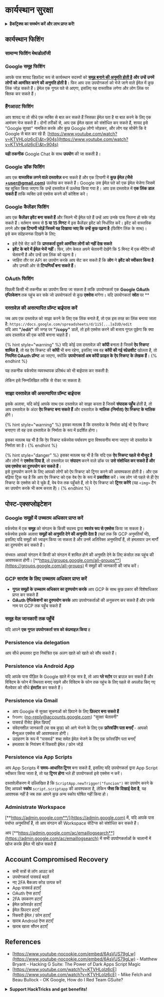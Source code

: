 # कार्यस्थान सुरक्षा

<details>

<summary><strong>हैकट्रिक्स का समर्थन करें और लाभ प्राप्त करें!</strong></summary>

* यदि आप अपनी कंपनी को **हैकट्रिक्स में विज्ञापित करना चाहते हैं** या यदि आप **PEASS के नवीनतम संस्करण देखना चाहते हैं या HackTricks को PDF में डाउनलोड करना चाहते हैं** तो [**सदस्यता योजनाएं**](https://github.com/sponsors/carlospolop) देखें!
* [**आधिकारिक PEASS और HackTricks स्वैग**](https://peass.creator-spring.com) प्राप्त करें
* [**The PEASS Family**](https://opensea.io/collection/the-peass-family) की खोज करें, हमारा एकल [**NFT**](https://opensea.io/collection/the-peass-family) संग्रह
* **शामिल हों** 💬 [**डिस्कॉर्ड समूह**](https://discord.gg/hRep4RUj7f) या [**टेलीग्राम समूह**](https://t.me/peass) में या **ट्विटर** 🐦 [**@carlospolopm**](https://twitter.com/carlospolopm)** का** **अनुसरण** करें।**
* **हैकिंग ट्रिक्स साझा करें** [**HackTricks**](https://github.com/carlospolop/hacktricks) और [**HackTricks Cloud**](https://github.com/carlospolop/hacktricks-cloud) github repos में PR जमा करके।

</details>

## कार्यस्थान फिशिंग

### सामान्य फिशिंग मेथडोलॉजी

### Google समूह फिशिंग

आपके पास शायद डिफ़ॉल्ट रूप से कार्यस्थान सदस्यों को [**समूह बनाने की अनुमति होती है**](https://groups.google.com/all-groups) **और उन्हें उनमें लोगों को आमंत्रित करने की अनुमति होती है**। फिर आप उस उपयोगकर्ता को भेजे जाने वाले ईमेल में कुछ लिंक जोड़ सकते हैं। ईमेल एक गूगल पते से आएगा, इसलिए यह वास्तविक लगेगा और लोग लिंक पर क्लिक कर सकते हैं।

### हैंगआउट फिशिंग

आप शायद या तो सीधे एक व्यक्ति से बात कर सकते हैं जिसका ईमेल पता है या बात करने के लिए एक आमंत्रण भेज सकते हैं। दोनों तरीकों से, आप एक ईमेल खाता को संशोधित कर सकते हैं, शायद इसे "Google सुरक्षा" नामकित करके और कुछ Google लोगो जोड़कर, और लोग यह सोचेंगे कि वे Google से बात कर रहे हैं: [https://www.youtube.com/watch?v=KTVHLolz6cE\&t=904s](https://www.youtube.com/watch?v=KTVHLolz6cE\&t=904s)

**यही तकनीक** Google Chat के साथ **उपयोग** की जा सकती है।

### Google डॉक फिशिंग

आप एक **वास्तविक लगने वाले दस्तावेज़** बना सकते हैं और एक टिप्पणी में **कुछ ईमेल (जैसे +user@gmail.com)** उल्लेख कर सकते हैं। Google उस ईमेल पते को एक ईमेल भेजेगा जिसमें यह सूचित किया जाएगा कि उन्हें दस्तावेज़ में उल्लेख किया गया है। आप उस दस्तावेज़ में **एक लिंक डाल सकते हैं** ताकि व्यक्ति उसे एक्सेस करने की कोशिश करे।

### Google कैलेंडर फिशिंग

आप एक **कैलेंडर इवेंट बना सकते हैं** और जितने भी ईमेल पते हैं उन्हें आप उनके पास जितना हो सके जोड़ सकते हैं। वर्तमान समय से **5 या 15 मिनट** में इस कैलेंडर इवेंट को निर्धारित करें। इवेंट को वास्तविक लगने और **एक टिप्पणी जोड़ें जिसमें यह दिखाया जाए कि उन्हें कुछ पढ़ना है** (फिशिंग लिंक के साथ)।\
इसे कम संदेहजनक दिखने के लिए:

* इसे ऐसे सेट करें कि **प्राप्तकर्ता दूसरे आमंत्रित लोगों को नहीं देख सकते**
* **इवेंट के बारे में ईमेल भेजें नहीं**। फिर, लोग केवल अपने चेतावनी देखेंगे कि 5 मिनट में एक मीटिंग की चेतावनी है और उन्हें उस लिंक को पढ़ना है।
* जाहिरा तौर पर API का उपयोग करके आप सेट कर सकते हैं कि **लोग** ने **इवेंट को स्वीकार किया है** और उनकी ओर से **टिप्पणियाँ बना सकते हैं**।

### OAuth फिशिंग

पिछली किसी भी तकनीक का उपयोग किया जा सकता है ताकि उपयोगकर्ता एक **Google OAuth एप्लिकेशन** तक पहुंच कर सके जो उपयोगकर्ता से कुछ **एक्सेस** मांगेगा। यदि उपयोगकर्ता **स्रोत** पर **
### दस्तावेज़ की असत्यापित प्रॉम्प्ट बाईपास करें

जब आप एक दस्तावेज़ को साझा करने के लिए एक लिंक बनाते हैं, तो एक इस तरह का लिंक बनाया जाता है: `https://docs.google.com/spreadsheets/d/1i5[...]aIUD/edit`\
यदि आप **"/edit"** की जगह पर **"/copy"** डालें, तो इसे एक्सेस करने की बजाय गूगल पूछेगा कि क्या आप दस्तावेज़ की एक कॉपी बनाना चाहते हैं।

{% hint style="warning" %}
यदि कोई उस दस्तावेज़ की **कॉपी** बनाता है जिसमें **ऐप स्क्रिप्ट शामिल है**, तो वह ऐप स्क्रिप्ट की **कॉपी** भी बना रहेगा, इसलिए जब वह **कॉपी की गई स्प्रेडशीट** खोलता है, तो **नियमित OAuth प्रॉम्प्ट** आ जाएगा, क्योंकि **उपयोगकर्ता अब कॉपी फ़ाइल के ऐप स्क्रिप्ट के लेखक हैं**।
{% endhint %}

यह तकनीक वर्कस्पेस व्यवस्थापक प्रतिबंध को भी बाईपास कर सकती है:

लेकिन इसे निम्नलिखित तरीके से रोका जा सकता है:

### साझा दस्तावेज़ की असत्यापित प्रॉम्प्ट बाईपास

इसके अलावा, यदि कोई आपके साथ एक दस्तावेज़ को साझा करता है जिसमें **संपादक पहुँच** होती है, तो आप दस्तावेज़ के अंदर **ऐप स्क्रिप्ट बना सकते हैं** और दस्तावेज़ के **मालिक (निर्माता) ऐप स्क्रिप्ट के मालिक** होंगे।

{% hint style="warning" %}
इसका मतलब है कि दस्तावेज़ के निर्माता कोई भी ऐप स्क्रिप्ट बनाएगा तो वह उस दस्तावेज़ के निर्माता के रूप में प्रदर्शित होगा।

इसका मतलब यह भी है कि ऐप स्क्रिप्ट वर्कस्पेस पर्यावरण द्वारा विश्वसनीय माना जाएगा जो दस्तावेज़ के निर्माता का है।
{% endhint %}

{% hint style="danger" %}
इसका मतलब यह भी है कि यदि एक **ऐप स्क्रिप्ट पहले से मौजूद है** और लोगों ने **एक्सेस दिया है**, तो दस्तावेज़ पर **संपादन** करने वाले डॉक पर **उसे संशोधित कर सकते हैं और उस एक्सेस का दुरुपयोग कर सकते हैं**।\
इसे दुरुपयोग करने के लिए आपको लोगों को ऐप स्क्रिप्ट को ट्रिगर करने की आवश्यकता होती है। और एक बढ़िया ट्रिक यह है कि आप ऐप स्क्रिप्ट को एक वेब ऐप के रूप में **प्रकाशित** करें। जब लोग जो पहले से ही ऐप स्क्रिप्ट के एक्सेस को दे चुके हैं, वेब पेज तक पहुँचते हैं, तो वे ऐप स्क्रिप्ट को **ट्रिगर करेंगे** (यह `<img>` टैग का उपयोग करके भी काम करता है)।
{% endhint %}

## पोस्ट-एक्सप्लोइटेशन

### Google समूहों में उच्चतम अधिकार प्राप्त करें

वर्कस्पेस में एक **समूह** को संगठन के किसी सदस्य द्वारा **स्वतंत्र रूप से एक्सेस** किया जा सकता है।\
वर्कस्पेस इसके अलावा **समूहों को अनुमति देने की अनुमति देता है** (यहां तक कि GCP अनुमतियाँ भी), इसलिए यदि समूहों को ज्वाइन किया जा सकता है और उनमें अतिरिक्त अनुमतियाँ हैं, तो हमलावार उन मार्गों का दुरुपयोग कर सकते हैं।

संभवतः आपको संगठन में किसी को संगठन में शामिल होने की अनुमति देने के लिए कंसोल तक पहुंच की आवश्यकता होगी। [**https://groups.google.com/all-groups**](https://groups.google.com/all-groups) में समूहों की जानकारी की जांच करें।

### GCP सारांश के लिए उच्चतम अधिकार प्राप्त करें

* **गूगल समूहों के उच्चतम अधिकार का दुरुपयोग करके** आप GCP के साथ कुछ प्रकार की विशेषाधिकार प्राप्त कर सकते हैं
* **OAuth ऐप्लिकेशनों का दुरुपयोग करके** आप उपयोगकर्ताओं की अनुकरण कर सकते हैं और उनके नाम पर GCP तक पहुँच सकते हैं

### समूह मेल जानकारी तक पहुँचें

यदि आपने **एक गूगल उपयोगकर्ता सत्र को कंप्रमाइज़ किया** ह
### Persistence via delegation

आप सीधे हमलावर द्वारा नियंत्रित एक अलग खाते को खाते को सौंप सकते हैं।

### Persistence via Android App

यदि आपके पास पीड़ित के Google खाते में एक सत्र है, तो आप **प्ले स्टोर** पर ब्राउज़ कर सकते हैं और विक्टिम के फोन में स्थिरता बनाए रखने और विक्टिम के फोन तक पहुंच के लिए पहले से अपलोड किए गए मैलवेयर को सीधे **इंस्टॉल** कर सकते हैं।

### **Persistence via Gmail**

* आप Google से सुरक्षा सूचनाओं को छिपाने के लिए **फ़िल्टर बना सकते हैं**
* from: (no-reply@accounts.google.com) "सुरक्षा चेतावनी"
* पासवर्ड रीसेट ईमेल छिपाएँ
* संवेदनशील जानकारी (या सब कुछ) को आगे भेजने के लिए एक **फ़ॉरवर्डिंग पता बनाएँ** - आपको मैन्युअल एक्सेस की आवश्यकता होगी।
* उदाहरण के रूप में "पासवर्ड" शब्द समेत ईमेल भेजने के लिए एक फ़ॉरवर्डिंग पता बनाएँ
* हमलावर के नियंत्रण में रिकवरी ईमेल / फ़ोन जोड़ें

### **Persistence via** App Scripts

आप App Scripts में **समय-आधारित ट्रिगर** बना सकते हैं, इसलिए यदि उपयोगकर्ता द्वारा App Script स्वीकार किया जाता है, तो यह **ट्रिगर होगा** भले ही उपयोगकर्ता इसे एक्सेस न करें।

दस्तावेज़ीकरण में उल्लिखित है कि `ScriptApp.newTrigger("funcion")` का उपयोग करने के लिए आपको **स्कोप** `script.scriptapp` की आवश्यकता है, लेकिन **जैसा कि दिखाई देता है**, यह आवश्यक नहीं है जब तक आपने कुछ अन्य स्कोप घोषित नहीं किया हो।

### **Administrate Workspace**

[**https://admin.google.com**/](https://admin.google.com) में, यदि आपके पास पर्याप्त अनुमतियाँ हैं, तो आप संगठन की Workspace सेटिंग्स को संशोधित कर सकते हैं।

आप [**https://admin.google.com/ac/emaillogsearch**](https://admin.google.com/ac/emaillogsearch) में सभी उपयोगकर्ताओं के चालानों में खोज करके ईमेल भी खोज सकते हैं

## Account Compromised Recovery

* सभी सत्रों से लॉग आउट करें
* उपयोगकर्ता पासवर्ड बदलें
* नए 2FA बैकअप कोड उत्पन्न करें
* App पासवर्ड हटाएँ
* OAuth ऐप्स हटाएँ
* 2FA उपकरण हटाएँ
* ईमेल फ़ॉरवर्डर हटाएँ
* ईमेल फ़िल्टर हटाएँ
* रिकवरी ईमेल / फ़ोन हटाएँ
* खराब Android ऐप्स हटाएँ
* खराब खाता सौंपन हटाएँ

## References

* [https://www.youtube-nocookie.com/embed/6AsVUS79gLw](https://www.youtube-nocookie.com/embed/6AsVUS79gLw) - Matthew Bryant - Hacking G Suite: The Power of Dark Apps Script Magic
* [https://www.youtube.com/watch?v=KTVHLolz6cE](https://www.youtube.com/watch?v=KTVHLolz6cE) - Mike Felch and Beau Bullock - OK Google, How do I Red Team GSuite?

<details>

<summary><strong>Support HackTricks and get benefits!</strong></summary>

* If you want to see your **company advertised in HackTricks** or if you want access to the **latest version of the PEASS or download HackTricks in PDF** Check the [**SUBSCRIPTION PLANS**](https://github.com/sponsors/carlospolop)!
* Get the [**official PEASS & HackTricks swag**](https://peass.creator-spring.com)
* Discover [**The PEASS Family**](https://opensea.io/collection/the-peass-family), our collection of exclusive [**NFTs**](https://opensea.io/collection/the-peass-family)
* **Join the** 💬 [**Discord group**](https://discord.gg/hRep4RUj7f) or the [**telegram group**](https://t.me/peass) or **follow** me on **Twitter** 🐦 [**@carlospolopm**](https://twitter.com/carlospolopm)**.**
* **Share your hacking tricks by submitting PRs to the** [**HackTricks**](https://github.com/carlospolop/hacktricks) and [**HackTricks Cloud**](https://github.com/carlospolop/hacktricks-cloud) github repos.

</details>
